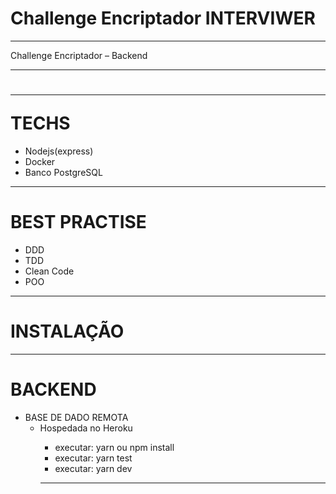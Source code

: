 # Challenge Encriptador INTERVIWER

 <hr />
 <p>
   Challenge Encriptador – Backend
 </p>
  <hr />
 <h1> <hr />
    TECHS
 </h1>
 <ul>
   <li>Nodejs(express)</li>
   <li>Docker</li>
   <li>Banco PostgreSQL</li>
 </ul>
 <hr />
 <h1>
    BEST PRACTISE
 </h1>
 <ul>
   <li>DDD</li>
   <li>TDD</li>
   <li>Clean Code</li>
   <li>POO</li>
 </ul>

 <hr />
 <h1>
    INSTALAÇÃO
 </h1>
 <hr />
 <h1>
    BACKEND
 </h1>
 <ul>
   <li>BASE DE DADO REMOTA
      <ul>
       <li>Hospedada no Heroku</li>
      <ul>
   </li>
   <li>executar: yarn ou npm install</li>
   <li>executar: yarn test</li>
   <li>executar: yarn dev</li>
 </ul>

  <hr />
 
 